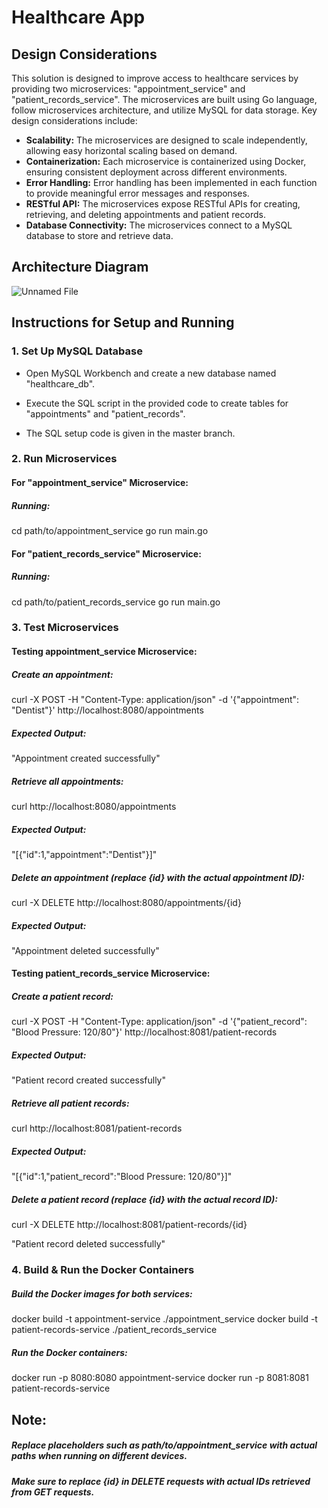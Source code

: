 # Healthcare App

## Design Considerations

This solution is designed to improve access to healthcare services by providing two microservices: "appointment_service" and "patient_records_service". The microservices are built using Go language, follow microservices architecture, and utilize MySQL for data storage. Key design considerations include:

- **Scalability:** The microservices are designed to scale independently, allowing easy horizontal scaling based on demand.
- **Containerization:** Each microservice is containerized using Docker, ensuring consistent deployment across different environments.
- **Error Handling:** Error handling has been implemented in each function to provide meaningful error messages and responses.
- **RESTful API:** The microservices expose RESTful APIs for creating, retrieving, and deleting appointments and patient records.
- **Database Connectivity:** The microservices connect to a MySQL database to store and retrieve data.

## Architecture Diagram

![Unnamed File](https://github.com/nidhoggmega/Health-App/assets/92702429/ccd189a0-cd93-4dc8-9d81-20f39437b345)



## Instructions for Setup and Running

### 1. Set Up MySQL Database

- Open MySQL Workbench and create a new database named "healthcare_db".
- Execute the SQL script in the provided code to create tables for "appointments" and "patient_records".

- The SQL setup code is given in the master branch.

### 2. Run Microservices

#### For "appointment_service" Microservice:

##### Running:
cd path/to/appointment_service
go run main.go

#### For "patient_records_service" Microservice:

##### Running:
cd path/to/patient_records_service
go run main.go

### 3. Test Microservices

#### Testing appointment_service Microservice:

##### Create an appointment:

curl -X POST -H "Content-Type: application/json" -d '{"appointment": "Dentist"}' http://localhost:8080/appointments

##### Expected Output:

"Appointment created successfully"

##### Retrieve all appointments:

curl http://localhost:8080/appointments

##### Expected Output:

"[{"id":1,"appointment":"Dentist"}]"

##### Delete an appointment (replace {id} with the actual appointment ID):

curl -X DELETE http://localhost:8080/appointments/{id}

##### Expected Output:

"Appointment deleted successfully"

#### Testing patient_records_service Microservice:

##### Create a patient record:

curl -X POST -H "Content-Type: application/json" -d '{"patient_record": "Blood Pressure: 120/80"}' http://localhost:8081/patient-records

##### Expected Output:

"Patient record created successfully"

##### Retrieve all patient records:

curl http://localhost:8081/patient-records

##### Expected Output:

"[{"id":1,"patient_record":"Blood Pressure: 120/80"}]"

##### Delete a patient record (replace {id} with the actual record ID):

curl -X DELETE http://localhost:8081/patient-records/{id}

"Patient record deleted successfully"

### 4. Build & Run the Docker Containers

##### Build the Docker images for both services:

docker build -t appointment-service ./appointment_service
docker build -t patient-records-service ./patient_records_service

##### Run the Docker containers:

docker run -p 8080:8080 appointment-service
docker run -p 8081:8081 patient-records-service

## Note:

##### Replace placeholders such as path/to/appointment_service with actual paths when running on different devices.
##### Make sure to replace {id} in DELETE requests with actual IDs retrieved from GET requests.
